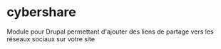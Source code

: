 cybershare
==========

Module pour Drupal permettant d'ajouter des liens de partage vers les réseaux sociaux sur votre site

